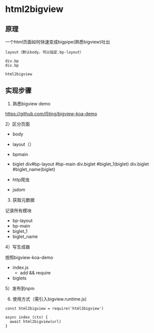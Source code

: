 # html2bigview


## 原理

一个html页面如何快速变成bigpipe(熟悉bigview)吐出 

```
layout（默认body，可以指定.bp-layout）

div.bp
div.bp

html2bigview
```

## 实现步骤

1) 熟悉bigview demo

https://github.com/i5ting/bigview-koa-demo


2）区分页面

- body
- layout（）
- bpmain
- biglet
div#bp-layout
    #bp-main
    div.biglet #biglet_1(biglet)
    div.biglet #biglet_name(biglet)


- http爬虫
- jsdom

3) 获取元数据

记录所有模块

- bp-layout
- bp-main
- biglet_1
- biglet_name

4）写生成器

按照bigview-koa-demo

- index.js
    - add && require
- biglets

5）发布到npm

6) 使用方式（需引入bigview.runtime.js)

```
const html2bigview = require('html2bigview')

async index (ctx) {
  await html2bigview(url)
}
```
